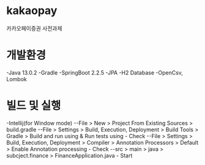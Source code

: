 # kakaopay
카카오페이증권 사전과제

# 개발환경
 -Java       13.0.2
 -Gradle
 -SpringBoot 2.2.5
 -JPA
 -H2 Database
 -OpenCsv, Lombok

# 빌드 및 실행
 -Intellij(for Window mode)
  --File > New > Project From Existing Sources > build.gradle
  --File > Settings > Build, Execution, Deployment > Build Tools > Gradle > Build and run using & Run tests using - Check
  --File > Settings > Build, Execution, Deployment > Compiler > Annotation Processors > Default > Enable Annotation processing - Check
  --src > main > java > subcject.finance > FinanceApplication.java - Start
